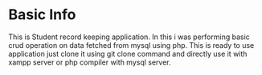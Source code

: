 # Basic Info
This is Student record keeping application. In this i was performing basic crud operation on data fetched from mysql using php.
This is ready to use application just clone it using git clone command and directly use it with xampp server or php compiler with mysql server.
